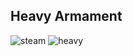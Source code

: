 ## Heavy Armament
![steam](https://user-images.githubusercontent.com/93954648/175825603-0fdec312-5623-432d-8776-a23ebb20ccbb.png)
![heavy](https://user-images.githubusercontent.com/93954648/178076844-127e4a7c-52f4-46cb-84ce-1f0bea3397a5.png)
